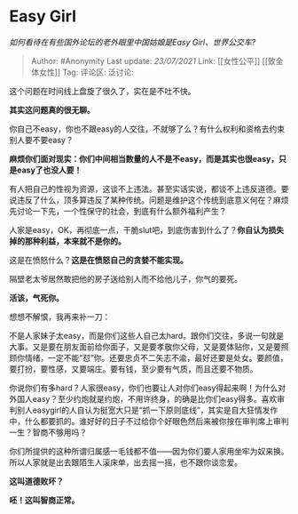 # Easy Girl
*如何看待在有些国外论坛的老外眼里中国姑娘是Easy Girl、世界公交车?*

> Author: #Anonymity
> Last update: *23/07/2021*
> Link: [[女性公平]] [[致全体女性]]
> Tag:
> 评论区:
> 泛讨论:

这个问题在时间线上盘旋了很久了，实在是不吐不快。

**其实这问题真的很无聊。**

你自己不easy，你也不跟easy的人交往，不就够了么？有什么权利和资格去约束别人要不要easy？

**麻烦你们面对现实：你们中间相当数量的人不是不easy，而是其实也很easy，只是easy了也没人要！**

有人把自己的性视为资源，这谈不上违法。甚至实话实说，都谈不上违反道德。要说违反了什么，顶多算违反了某种传统。问题是维护这个传统到底意义何在？麻烦先讨论一下先，一个性保守的社会，到底有什么额外福利产生？

人家是easy，OK，再彻底一点，干脆slut吧，到底伤害到什么了？**你自认为损失掉的那种利益，本来就不是你的。**

这是在愤怒什么？**这是在愤怒自己的贪婪不能实现。**

隔壁老太爷居然敢把他的房子送给别人而不给他儿子，你气的要死。

**活该，气死你。**

想想不解恨，我再来补一刀：

不是人家妹子太easy，而是你们这些人自己太hard。跟你们交往，多说一句就是大事。又是要在朋友面前给你面子，又是要孝敬你父母，又是要体贴你，又是要照顾你情绪，一定不能“怼”你。还要忠贞不二矢志不渝，最好还要是处女。要颜值，要打扮，要性感，又要端庄。要有钱，至少要有气质，而且还要不物质。

你说你们有多hard？人家很easy，你们也要让人对你们easy得起来啊！为什么对外国人easy？至少约炮就是约炮，不用许终身，的确是比你们easy得多。喜欢审判别人easygirl的人自认为挺宽大只是“抓一下原则底线”，其实是自大狂情发作中，什么都要抓的。谁好好的日子不过给你个好眼色然后来被你按在审判席上审判一生？智商不够用吗？

你们所提供的这种所谓归属感一毛钱都不值——因为你们要人家用坐牢为奴来换。所以人家就是出去跟陌生人滚床单，出去摇一摇，也不跟你谈恋爱。

**这叫道德败坏？**

**呸！这叫智商正常。**
